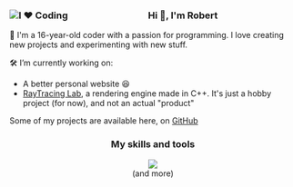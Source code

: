 <h3 align="center">
  <img align="left" src="https://img.shields.io/badge/I%20%E2%9D%A4%EF%B8%8F-Coding-blue?style=flat" alt="I ❤️ Coding"/>
  Hi 👋, I'm Robert
</h3>

🚀 I'm a 16-year-old coder with a passion for programming. I love creating new projects and experimenting with new stuff.

🛠️ I’m currently working on:
<ul>
  <li>A better personal website 😆</li>
  <li><a href="https://github.com/RobertLupas/RayTracing-Lab">RayTracing Lab</a>, a rendering engine made in C++. It's just a hobby project (for now), and not an actual "product"</li>
</ul>

Some of my projects are available here, on [GitHub](https://github.com/half-real-SCRACX?tab=repositories)

<h3 align="center">My skills and tools</h3>
<p align="center">
  <img src="https://skillicons.dev/icons?i=html,css,js,alpinejs,nodejs,bun,cpp,java,vscode,visualstudio,replit,postman&theme=dark" />
  <br>
  (and more)
</p>

